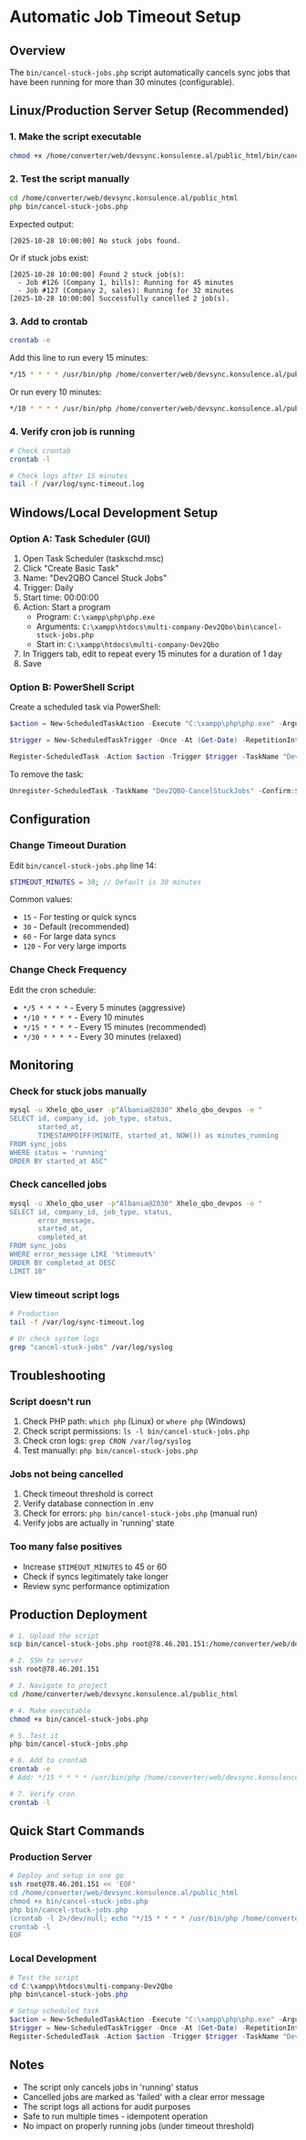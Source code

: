 # Automatic Job Timeout Setup

## Overview
The `bin/cancel-stuck-jobs.php` script automatically cancels sync jobs that have been running for more than 30 minutes (configurable).

## Linux/Production Server Setup (Recommended)

### 1. Make the script executable
```bash
chmod +x /home/converter/web/devsync.konsulence.al/public_html/bin/cancel-stuck-jobs.php
```

### 2. Test the script manually
```bash
cd /home/converter/web/devsync.konsulence.al/public_html
php bin/cancel-stuck-jobs.php
```

Expected output:
```
[2025-10-28 10:00:00] No stuck jobs found.
```

Or if stuck jobs exist:
```
[2025-10-28 10:00:00] Found 2 stuck job(s):
  - Job #126 (Company 1, bills): Running for 45 minutes
  - Job #127 (Company 2, sales): Running for 32 minutes
[2025-10-28 10:00:00] Successfully cancelled 2 job(s).
```

### 3. Add to crontab
```bash
crontab -e
```

Add this line to run every 15 minutes:
```bash
*/15 * * * * /usr/bin/php /home/converter/web/devsync.konsulence.al/public_html/bin/cancel-stuck-jobs.php >> /var/log/sync-timeout.log 2>&1
```

Or run every 10 minutes:
```bash
*/10 * * * * /usr/bin/php /home/converter/web/devsync.konsulence.al/public_html/bin/cancel-stuck-jobs.php >> /var/log/sync-timeout.log 2>&1
```

### 4. Verify cron job is running
```bash
# Check crontab
crontab -l

# Check logs after 15 minutes
tail -f /var/log/sync-timeout.log
```

## Windows/Local Development Setup

### Option A: Task Scheduler (GUI)

1. Open Task Scheduler (taskschd.msc)
2. Click "Create Basic Task"
3. Name: "Dev2QBO Cancel Stuck Jobs"
4. Trigger: Daily
5. Start time: 00:00:00
6. Action: Start a program
   - Program: `C:\xampp\php\php.exe`
   - Arguments: `C:\xampp\htdocs\multi-company-Dev2Qbo\bin\cancel-stuck-jobs.php`
   - Start in: `C:\xampp\htdocs\multi-company-Dev2Qbo`
7. In Triggers tab, edit to repeat every 15 minutes for a duration of 1 day
8. Save

### Option B: PowerShell Script

Create a scheduled task via PowerShell:

```powershell
$action = New-ScheduledTaskAction -Execute "C:\xampp\php\php.exe" -Argument "C:\xampp\htdocs\multi-company-Dev2Qbo\bin\cancel-stuck-jobs.php" -WorkingDirectory "C:\xampp\htdocs\multi-company-Dev2Qbo"

$trigger = New-ScheduledTaskTrigger -Once -At (Get-Date) -RepetitionInterval (New-TimeSpan -Minutes 15) -RepetitionDuration ([TimeSpan]::MaxValue)

Register-ScheduledTask -Action $action -Trigger $trigger -TaskName "Dev2QBO-CancelStuckJobs" -Description "Automatically cancel stuck sync jobs"
```

To remove the task:
```powershell
Unregister-ScheduledTask -TaskName "Dev2QBO-CancelStuckJobs" -Confirm:$false
```

## Configuration

### Change Timeout Duration
Edit `bin/cancel-stuck-jobs.php` line 14:

```php
$TIMEOUT_MINUTES = 30; // Default is 30 minutes
```

Common values:
- `15` - For testing or quick syncs
- `30` - Default (recommended)
- `60` - For large data syncs
- `120` - For very large imports

### Change Check Frequency
Edit the cron schedule:
- `*/5 * * * *` - Every 5 minutes (aggressive)
- `*/10 * * * *` - Every 10 minutes
- `*/15 * * * *` - Every 15 minutes (recommended)
- `*/30 * * * *` - Every 30 minutes (relaxed)

## Monitoring

### Check for stuck jobs manually
```bash
mysql -u Xhelo_qbo_user -p"Albania@2030" Xhelo_qbo_devpos -e "
SELECT id, company_id, job_type, status, 
       started_at, 
       TIMESTAMPDIFF(MINUTE, started_at, NOW()) as minutes_running
FROM sync_jobs 
WHERE status = 'running' 
ORDER BY started_at ASC"
```

### Check cancelled jobs
```bash
mysql -u Xhelo_qbo_user -p"Albania@2030" Xhelo_qbo_devpos -e "
SELECT id, company_id, job_type, status, 
       error_message, 
       started_at, 
       completed_at
FROM sync_jobs 
WHERE error_message LIKE '%timeout%' 
ORDER BY completed_at DESC 
LIMIT 10"
```

### View timeout script logs
```bash
# Production
tail -f /var/log/sync-timeout.log

# Or check system logs
grep "cancel-stuck-jobs" /var/log/syslog
```

## Troubleshooting

### Script doesn't run
1. Check PHP path: `which php` (Linux) or `where php` (Windows)
2. Check script permissions: `ls -l bin/cancel-stuck-jobs.php`
3. Check cron logs: `grep CRON /var/log/syslog`
4. Test manually: `php bin/cancel-stuck-jobs.php`

### Jobs not being cancelled
1. Check timeout threshold is correct
2. Verify database connection in .env
3. Check for errors: `php bin/cancel-stuck-jobs.php` (manual run)
4. Verify jobs are actually in 'running' state

### Too many false positives
- Increase `$TIMEOUT_MINUTES` to 45 or 60
- Check if syncs legitimately take longer
- Review sync performance optimization

## Production Deployment

```bash
# 1. Upload the script
scp bin/cancel-stuck-jobs.php root@78.46.201.151:/home/converter/web/devsync.konsulence.al/public_html/bin/

# 2. SSH to server
ssh root@78.46.201.151

# 3. Navigate to project
cd /home/converter/web/devsync.konsulence.al/public_html

# 4. Make executable
chmod +x bin/cancel-stuck-jobs.php

# 5. Test it
php bin/cancel-stuck-jobs.php

# 6. Add to crontab
crontab -e
# Add: */15 * * * * /usr/bin/php /home/converter/web/devsync.konsulence.al/public_html/bin/cancel-stuck-jobs.php >> /var/log/sync-timeout.log 2>&1

# 7. Verify cron
crontab -l
```

## Quick Start Commands

### Production Server
```bash
# Deploy and setup in one go
ssh root@78.46.201.151 << 'EOF'
cd /home/converter/web/devsync.konsulence.al/public_html
chmod +x bin/cancel-stuck-jobs.php
php bin/cancel-stuck-jobs.php
(crontab -l 2>/dev/null; echo "*/15 * * * * /usr/bin/php /home/converter/web/devsync.konsulence.al/public_html/bin/cancel-stuck-jobs.php >> /var/log/sync-timeout.log 2>&1") | crontab -
crontab -l
EOF
```

### Local Development
```powershell
# Test the script
cd C:\xampp\htdocs\multi-company-Dev2Qbo
php bin\cancel-stuck-jobs.php

# Setup scheduled task
$action = New-ScheduledTaskAction -Execute "C:\xampp\php\php.exe" -Argument "bin\cancel-stuck-jobs.php" -WorkingDirectory "C:\xampp\htdocs\multi-company-Dev2Qbo"
$trigger = New-ScheduledTaskTrigger -Once -At (Get-Date) -RepetitionInterval (New-TimeSpan -Minutes 15) -RepetitionDuration ([TimeSpan]::MaxValue)
Register-ScheduledTask -Action $action -Trigger $trigger -TaskName "Dev2QBO-CancelStuckJobs" -Description "Cancel stuck sync jobs"
```

## Notes
- The script only cancels jobs in 'running' status
- Cancelled jobs are marked as 'failed' with a clear error message
- The script logs all actions for audit purposes
- Safe to run multiple times - idempotent operation
- No impact on properly running jobs (under timeout threshold)
